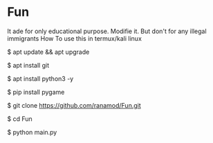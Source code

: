 # Fun
It ade for only educational purpose. Modifie it. But don't for any illegal immigrants 
How To use this in termux/kali linux


$ apt update && apt upgrade

$ apt install git

$ apt install python3 -y

$ pip install pygame

$ git clone https://github.com/ranamod/Fun.git

$ cd Fun 

$ python main.py

